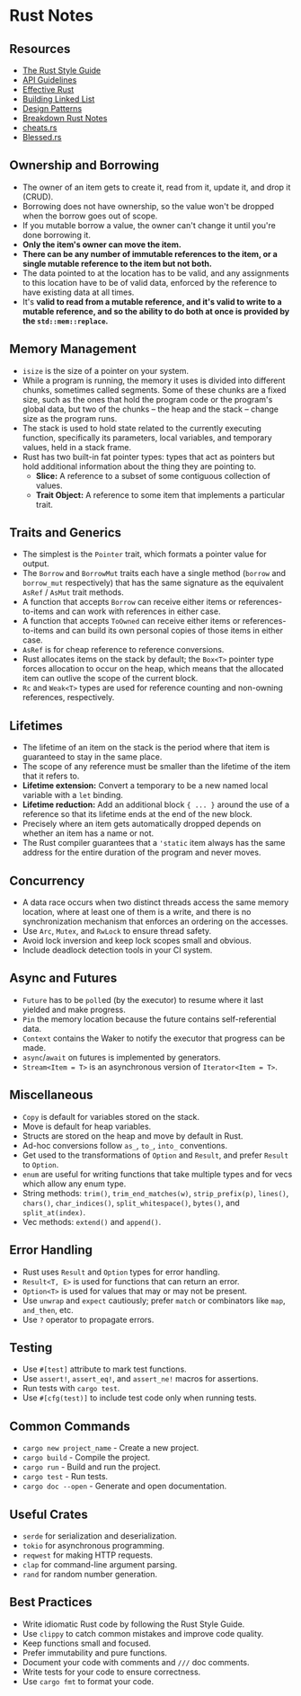# Rust Notes

## Resources

- [The Rust Style Guide](https://doc.rust-lang.org/nightly/style-guide/index.html)
- [API Guidelines](https://rust-lang.github.io/api-guidelines/checklist.html)
- [Effective Rust](https://www.lurklurk.org/effective-rust/)
- [Building Linked List](https://rust-unofficial.github.io/too-many-lists/index.html)
- [Design Patterns](https://rust-unofficial.github.io/patterns/intro.html)
- [Breakdown Rust Notes](https://www.breakdown-notes.com/make/load/rust_cs_canvas)
- [cheats.rs](https://cheats.rs/)
- [Blessed.rs](https://blessed.rs/crates)

## Ownership and Borrowing

- The owner of an item gets to create it, read from it, update it, and drop it (CRUD).
- Borrowing does not have ownership, so the value won't be dropped when the borrow goes out of scope.
- If you mutable borrow a value, the owner can't change it until you're done borrowing it.
- **Only the item's owner can move the item.**
- **There can be any number of immutable references to the item, or a single mutable reference to the item but not both.**
- The data pointed to at the location has to be valid, and any assignments to this location have to be of valid data, enforced by the reference to have existing data at all times.
- It's **valid to read from a mutable reference, and it's valid to write to a mutable reference, and so the ability to do both at once is provided by the `std::mem::replace`.**

## Memory Management

- `isize` is the size of a pointer on your system.
- While a program is running, the memory it uses is divided into different chunks, sometimes called segments. Some of these chunks are a fixed size, such as the ones that hold the program code or the program's global data, but two of the chunks – the heap and the stack – change size as the program runs.
- The stack is used to hold state related to the currently executing function, specifically its parameters, local variables, and temporary values, held in a stack frame.
- Rust has two built-in fat pointer types: types that act as pointers but hold additional information about the thing they are pointing to.
  - **Slice:** A reference to a subset of some contiguous collection of values.
  - **Trait Object:** A reference to some item that implements a particular trait.

## Traits and Generics

- The simplest is the `Pointer` trait, which formats a pointer value for output.
- The `Borrow` and `BorrowMut` traits each have a single method (`borrow` and `borrow_mut` respectively) that has the same signature as the equivalent `AsRef` / `AsMut` trait methods.
- A function that accepts `Borrow` can receive either items or references-to-items and can work with references in either case.
- A function that accepts `ToOwned` can receive either items or references-to-items and can build its own personal copies of those items in either case.
- `AsRef` is for cheap reference to reference conversions.
- Rust allocates items on the stack by default; the `Box<T>` pointer type forces allocation to occur on the heap, which means that the allocated item can outlive the scope of the current block.
- `Rc` and `Weak<T>` types are used for reference counting and non-owning references, respectively.

## Lifetimes

- The lifetime of an item on the stack is the period where that item is guaranteed to stay in the same place.
- The scope of any reference must be smaller than the lifetime of the item that it refers to.
- **Lifetime extension:** Convert a temporary to be a new named local variable with a `let` binding.
- **Lifetime reduction:** Add an additional block `{ ... }` around the use of a reference so that its lifetime ends at the end of the new block.
- Precisely where an item gets automatically dropped depends on whether an item has a name or not.
- The Rust compiler guarantees that a `'static` item always has the same address for the entire duration of the program and never moves.

## Concurrency

- A data race occurs when two distinct threads access the same memory location, where at least one of them is a write, and there is no synchronization mechanism that enforces an ordering on the accesses.
- Use `Arc`, `Mutex`, and `RwLock` to ensure thread safety.
- Avoid lock inversion and keep lock scopes small and obvious.
- Include deadlock detection tools in your CI system.

## Async and Futures

- `Future` has to be `poll`ed (by the executor) to resume where it last yielded and make progress.
- `Pin` the memory location because the future contains self-referential data.
- `Context` contains the Waker to notify the executor that progress can be made.
- `async`/`await` on futures is implemented by generators.
- `Stream<Item = T>` is an asynchronous version of `Iterator<Item = T>`.

## Miscellaneous

- `Copy` is default for variables stored on the stack.
- Move is default for heap variables.
- Structs are stored on the heap and move by default in Rust.
- Ad-hoc conversions follow `as_`, `to_`, `into_` conventions.
- Get used to the transformations of `Option` and `Result`, and prefer `Result` to `Option`.
- `enum` are useful for writing functions that take multiple types and for vecs which allow any enum type.
- String methods: `trim()`, `trim_end_matches(w)`, `strip_prefix(p)`, `lines()`, `chars()`, `char_indices()`, `split_whitespace()`, `bytes()`, and `split_at(index)`.
- Vec methods: `extend()` and `append()`.



## Error Handling

- Rust uses `Result` and `Option` types for error handling.
- `Result<T, E>` is used for functions that can return an error.
- `Option<T>` is used for values that may or may not be present.
- Use `unwrap` and `expect` cautiously; prefer `match` or combinators like `map`, `and_then`, etc.
- Use `?` operator to propagate errors.

## Testing

- Use `#[test]` attribute to mark test functions.
- Use `assert!`, `assert_eq!`, and `assert_ne!` macros for assertions.
- Run tests with `cargo test`.
- Use `#[cfg(test)]` to include test code only when running tests.

## Common Commands

- `cargo new project_name` - Create a new project.
- `cargo build` - Compile the project.
- `cargo run` - Build and run the project.
- `cargo test` - Run tests.
- `cargo doc --open` - Generate and open documentation.

## Useful Crates

- `serde` for serialization and deserialization.
- `tokio` for asynchronous programming.
- `reqwest` for making HTTP requests.
- `clap` for command-line argument parsing.
- `rand` for random number generation.

## Best Practices

- Write idiomatic Rust code by following the Rust Style Guide.
- Use `clippy` to catch common mistakes and improve code quality.
- Keep functions small and focused.
- Prefer immutability and pure functions.
- Document your code with comments and `///` doc comments.
- Write tests for your code to ensure correctness.
- Use `cargo fmt` to format your code.

